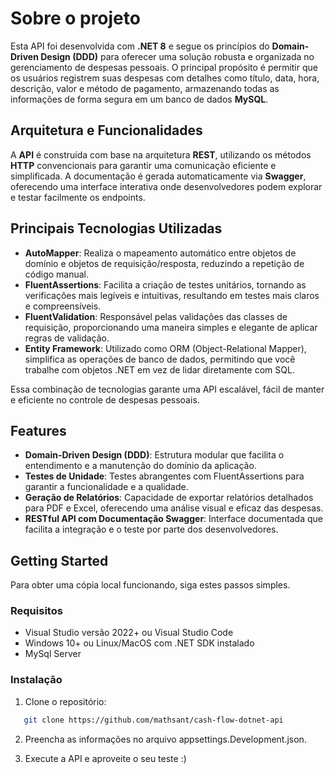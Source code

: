 # Sobre o projeto

Esta API foi desenvolvida com **.NET 8** e segue os princípios do **Domain-Driven Design (DDD)** para oferecer uma solução robusta e organizada no gerenciamento de despesas pessoais. O principal propósito é permitir que os usuários registrem suas despesas com detalhes como título, data, hora, descrição, valor e método de pagamento, armazenando todas as informações de forma segura em um banco de dados **MySQL**.

## Arquitetura e Funcionalidades

A **API** é construída com base na arquitetura **REST**, utilizando os métodos **HTTP** convencionais para garantir uma comunicação eficiente e simplificada. A documentação é gerada automaticamente via **Swagger**, oferecendo uma interface interativa onde desenvolvedores podem explorar e testar facilmente os endpoints.

## Principais Tecnologias Utilizadas
- **AutoMapper**: Realiza o mapeamento automático entre objetos de domínio e objetos de requisição/resposta, reduzindo a repetição de código manual.
- **FluentAssertions**: Facilita a criação de testes unitários, tornando as verificações mais legíveis e intuitivas, resultando em testes mais claros e compreensíveis.
- **FluentValidation**: Responsável pelas validações das classes de requisição, proporcionando uma maneira simples e elegante de aplicar regras de validação.
- **Entity Framework**: Utilizado como ORM (Object-Relational Mapper), simplifica as operações de banco de dados, permitindo que você trabalhe com objetos .NET em vez de lidar diretamente com SQL.

Essa combinação de tecnologias garante uma API escalável, fácil de manter e eficiente no controle de despesas pessoais.

## Features
- **Domain-Driven Design (DDD)**: Estrutura modular que facilita o entendimento e a manutenção do domínio da aplicação.
- **Testes de Unidade**: Testes abrangentes com FluentAssertions para garantir a funcionalidade e a qualidade.
- **Geração de Relatórios**: Capacidade de exportar relatórios detalhados para PDF e Excel, oferecendo uma análise visual e eficaz das despesas.
- **RESTful API com Documentação Swagger**: Interface documentada que facilita a integração e o teste por parte dos desenvolvedores.

## Getting Started
Para obter uma cópia local funcionando, siga estes passos simples.

### Requisitos
- Visual Studio versão 2022+ ou Visual Studio Code
- Windows 10+ ou Linux/MacOS com .NET SDK instalado
- MySql Server

### Instalação
1. Clone o repositório:

 ``` sh 
    git clone https://github.com/mathsant/cash-flow-dotnet-api
 ```
2. Preencha as informações no arquivo appsettings.Development.json.

3. Execute a API e aproveite o seu teste :)